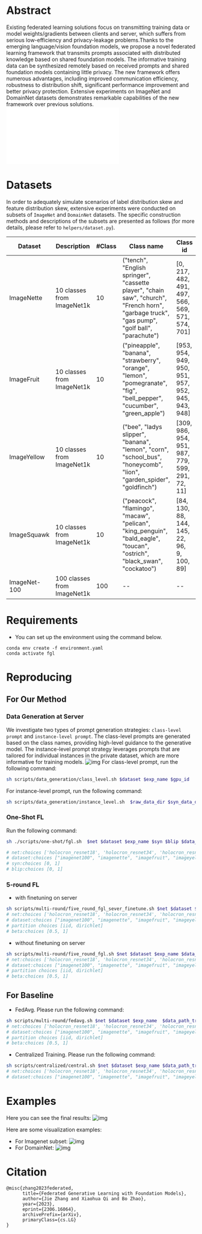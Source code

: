 # Abstract 
Existing federated learning solutions focus on transmitting training data or model weights/gradients between clients and server, which suffers from serious low-efficiency and privacy-leakage problems.Thanks to the emerging language/vision foundation models, we propose a novel federated learning framework that transmits prompts associated with distributed knowledge based on shared foundation models. The informative training data can be synthesized remotely based on received prompts and shared foundation models containing little privacy. The new framework offers numerous advantages, including improved communication efficiency, robustness to distribution shift, significant performance improvement and better privacy protection. Extensive experiments on ImageNet and DomainNet datasets demonstrates remarkable capabilities of the new framework over previous solutions.
![img](imgs/pipeline.pdf)

# Datasets

In order to adequately simulate scenarios of label distribution skew and feature distribution skew, extensive experiments were conducted on subsets of `ImageNet` and `DomainNet` datasets. The specific construction methods and descriptions of the subsets are presented as follows (for more details, please refer to `helpers/dataset.py`).

| Dataset | Description| #Class | Class name | Class id |
| --- | --- | --- | --- | --- |
| ImageNette | 10 classes from ImageNet1k | 10 | ("tench", "English springer", "cassette player", "chain saw", "church", "French horn", "garbage truck", "gas pump", "golf ball", "parachute") | [0, 217, 482, 491, 497, 566, 569, 571, 574, 701] |
| ImageFruit | 10 classes from ImageNet1k | 10 | ("pineapple", "banana", "strawberry", "orange", "lemon", "pomegranate", "fig", "bell_pepper", "cucumber", "green_apple") | [953, 954, 949, 950, 951, 957, 952, 945, 943, 948] |
| ImageYellow | 10 classes from ImageNet1k | 10 | ("bee", "ladys slipper", "banana", "lemon", "corn", "school_bus", "honeycomb", "lion", "garden_spider", "goldfinch") | [309, 986, 954, 951, 987, 779, 599, 291, 72, 11] |
| ImageSquawk | 10 classes from ImageNet1k | 10 | ("peacock", "flamingo", "macaw", "pelican", "king_penguin", "bald_eagle", "toucan", "ostrich", "black_swan", "cockatoo") | [84, 130, 88, 144, 145, 22, 96, 9, 100, 89] |
| ImageNet-100 | 100 classes from ImageNet1k | 100 | -- | -- |



# Requirements
- You can set up the environment using the command below.
```
conda env create -f environment.yaml
conda activate fgl
```

# Reproducing

## For Our Method
### Data Generation at Server
We investigate two types of prompt generation strategies: `class-level prompt` and `instance-level prompt`. The class-level prompts are generated based on the class names, providing high-level guidance to the generative model.  The instance-level prompt strategy leverages prompts that are tailored for individual instances in the private dataset, which are more informative for training models.
![img](imgs/prompt.png)
For class-level prompt, run the following command:
```bash
sh scripts/data_generation/class_level.sh $dataset $exp_name $gpu_id
```

For instance-level prompt, run the following command:
```bash
sh scripts/data_generation/instance_level.sh  $raw_data_dir $syn_data_dir $save_prompt_dir $gpu_id
```

### One-Shot FL
Run the following command:
```bash
sh ./scripts/one-shot/fgl.sh  $net $dataset $exp_name $syn $blip $data_path_train $data_path_test $gpu_id

# net:choices ['holocron_resnet18', 'holocron_resnet34', 'holocron_resnet50']
# dataset:choices ["imagenet100", "imagenette", "imagefruit", "imageyellow", "imagesquawk", "domainnet"]
# syn:choices [0, 1]
# blip:choices [0, 1]
```

### 5-round FL
- with finetuning on server
```bash
sh scripts/multi-round/five_round_fgl_sever_finetune.sh $net $dataset $exp_name $data_path_train  $data_path_test $net_path $partition $beta $data_path_server $gpu_id
# net:choices ['holocron_resnet18', 'holocron_resnet34', 'holocron_resnet50']
# dataset:choices ["imagenet100", "imagenette", "imagefruit", "imageyellow", "imagesquawk", "domainnet"]
# partition choices [iid, dirichlet]
# beta:choices [0.5, 1]
```

- without finetuning on server
```bash
sh scripts/multi-round/five_round_fgl.sh $net $dataset $exp_name $data_path_train  $data_path_test $net_path $partition $beta $gpu_id
# net:choices ['holocron_resnet18', 'holocron_resnet34', 'holocron_resnet50']
# dataset:choices ["imagenet100", "imagenette", "imagefruit", "imageyellow", "imagesquawk", "domainnet"]
# partition choices [iid, dirichlet]
# beta:choices [0.5, 1]
```

## For Baseline
- FedAvg. Please run the following command:

```bash
sh scripts/multi-round/fedavg.sh $net $dataset $exp_name  $data_path_train  $data_path_test $partition $beta $gpu_id
# net:choices ['holocron_resnet18', 'holocron_resnet34', 'holocron_resnet50']
# dataset:choices ["imagenet100", "imagenette", "imagefruit", "imageyellow", "imagesquawk", "domainnet"]
# partition choices [iid, dirichlet]
# beta:choices [0.5, 1]
```

- Centralized Training. Please run the following command:
```bash
sh scripts/centralized/central.sh $net $dataset $exp_name $data_path_train  $data_path_test $gpu_id
# net:choices ['holocron_resnet18', 'holocron_resnet34', 'holocron_resnet50']
# dataset:choices ["imagenet100", "imagenette", "imagefruit", "imageyellow", "imagesquawk", "domainnet"]

```
# Examples
Here you can see the final results:
![img](imgs/result.png)

Here are some visualization examples:
- For Imagenet subset:
![img](imgs/syn2.png)
- For DomainNet:
![img](imgs/syn1.png)

# Citation
```
@misc{zhang2023federated,
      title={Federated Generative Learning with Foundation Models}, 
      author={Jie Zhang and Xiaohua Qi and Bo Zhao},
      year={2023},
      eprint={2306.16064},
      archivePrefix={arXiv},
      primaryClass={cs.LG}
}
```
